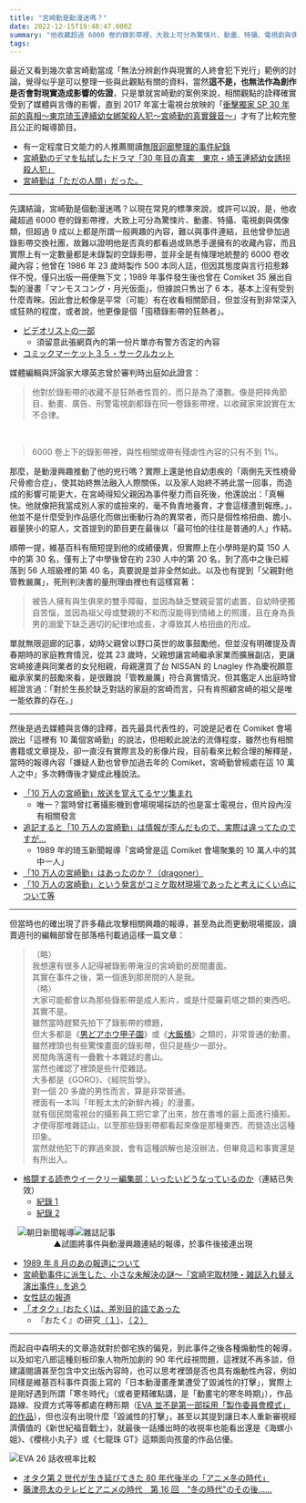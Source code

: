 ```yaml
---
title: "宮崎勤是動漫迷嗎？"
date: 2022-12-15T19:48:47.000Z
summary: "他收藏超過 6000 卷的錄影帶裡，大致上可分為驚悚片、動畫、特攝、電視劇與偶像類，但超過 9 成以上都是所謂一般興趣的內容，難以與事件連結，且他曾參加過錄影帶交換社團，故難以證明他是否真的都看過或熟悉手邊擁有的收藏內容"
tags:
---
```


最近又看到幾次拿宮崎勤當成「無法分辨創作與現實的人終會犯下兇行」範例的討論，覺得似乎是可以整理一些與此觀點有關的資料，當然**這不是，也無法作為創作是否會對現實造成影響的佐證**，只是單就宮崎勤的案例來說，相關觀點的詮釋確實受到了媒體與言傳的影響，直到 2017 年富士電視台放映的「[衝擊獨家 SP 30 年前的真相～東京琦玉連續幼女綁架殺人犯～宮崎勤的真實聲音～](https://www.fujitv.co.jp/shinjitsu30/)」才有了比較完整且公正的報導節目。

- 有一定程度日文能力的人推薦閱讀[無限迴廊整理的事件紀錄](http://www.maroon.dti.ne.jp/knight999/miyazaki.htm)
- [宮崎勤のデマを払拭したドラマ「30 年目の真実　東京・埼玉連続幼女誘拐殺人犯」](https://www.excite.co.jp/news/article/E1507424384924/)
- [宮崎勤は「ただの人間」だった。](https://togetter.com/li/1158809)

---

先講結論，宮崎勤是個動漫迷嗎？以現在常見的標準來說，或許可以說，是，他收藏超過 6000 卷的錄影帶裡，大致上可分為驚悚片、動畫、特攝、電視劇與偶像類，但超過 9 成以上都是所謂一般興趣的內容，難以與事件連結，且他曾參加過錄影帶交換社團，故難以證明他是否真的都看過或熟悉手邊擁有的收藏內容，而且實際上有一定數量都是未錄製的空錄影帶，並非全是有條理地統整的 6000 卷收藏內容；他曾在 1986 年 23 歲時製作 500 本同人誌，但因其態度與言行招惹夥伴不悅，僅只出版一冊便無下文；1989 年事件發生後也曾在 Comiket 35 展出自製的漫畫「マンモスコング・月光仮面」，但據說只售出了 6 本，基本上沒有受到什麼青睞。因此會比較像是平常（可能）有在收看相關節目，但並沒有到非常深入或狂熱的程度，或者說，他更像是個「囤積錄影帶的狂熱者」。

- [ビデオリストの一部](http://std2g.web.fc2.com/shiryou/list.html)
  - 須留意此張網頁內的第一份片單亦有警方否定的內容
- [コミックマーケット３５・サークルカット](http://std2g.web.fc2.com/shiryou/602.html)

媒體編輯與評論家大塚英志曾於審判時出庭如此證言：

> 他對於錄影帶的收藏不是狂熱者性質的，而只是為了湊數。像是把摔角節目、動畫、廣告、刑警電視劇都錄在同一卷錄影帶裡，以收藏家來說實在太不合律。

<span>&nbsp;</span>

> 6000 卷上下的錄影帶裡，與性相關或帶有殘虐性內容的只有不到 1%。

那麼，是動漫興趣推動了他的兇行嗎？實際上還是他自幼患疾的「兩側先天性橈骨尺骨癒合症」，使其始終無法融入人際關係，以及家人始終不將此當一回事，而造成的影響可能更大，在宮崎得知父親因為事件壓力而自死後，他還說出：「真暢快。他就像把我當成別人家的或撿來的，毫不負責地養育，才會這樣遭到報應。」，他並不是什麼受到作品感化而做出衝動行為的異常者，而只是個性格扭曲、膽小、器量狹小的惡人，文首提到的節目更在最後以「最可怕的往往是普通的人」作結。

順帶一提，維基百科有簡短提到他的成績優異，但實際上在小學時是約莫 150 人中的第 30 名，僅有上了中學後曾在約 230 人中的第 20 名，到了高中之後已經落到 56 人班級裡的第 40 名，真要說是並非全然如此。以及也有提到「父親對他管教嚴厲」，死刑判決書的量刑理由裡也有這樣寫著：

> 被告人擁有與生俱來的雙手障礙，並因為缺乏雙親妥當的處置，自幼時便獨自苦惱，並因為祖父母或雙親的不和而沒能得到情緒上的照護，且在身為長男的溺愛下缺乏適切的紀律地成長，才導致其人格扭曲的形成。

單就無限迴廊的記事，幼時父親曾以野口英世的故事鼓勵他，但並沒有明確提及青春期時的家庭教育情況，從其 23 歲時，父親想讓宮崎繼承家業而擴展副店，更讓宮崎接連與同業者的女兒相親，母親還買了台 NISSAN 的 Lnagley 作為慶祝願意繼承家業的鼓勵來看，是很難說「管教嚴厲」符合真實情況，但其鑑定人出庭時曾經證言過：「對於生長於缺乏對話的家庭的宮崎而言，只有肯照顧宮崎的祖父是唯一能依靠的存在。」

---

然後是過去媒體與言傳的詮釋，首先最具代表性的，可說是記者在 Comiket 會場說出「這裡有 10 萬個宮崎勤」的說法，但相較此說法的流傳程度，雖然也有相關書籍或文章提及，卻一直沒有實際言及的影像片段，目前看來比較合理的解釋是，當時的報導內容「嫌疑人勤也曾參加過去年的 Comiket，宮崎勤曾經處在這 10 萬人之中」多次轉傳後才變成此種說法。

- [「10 万人の宮崎勤」放送を覚えてるヤツ集まれ](https://nozomi.5ch.net/test/read.cgi/doujin/1269098942/221-380)
  - 唯一？當時曾扛著攝影機到會場現場採訪的也是富士電視台，但片段內沒有相關發言
- [追記すると「10 万人の宮崎勤」は情報が歪んだもので、実際は違ってたのですが…](https://twitter.com/La_Pla/status/1196727051325071365)
  - 1989 年的琦玉新聞報導「宮崎曾是這 Comiket 會場聚集的 10 萬人中的其中一人」
- [「10 万人の宮崎勤」はあったのか？（dragoner）](https://news.yahoo.co.jp/byline/dragoner/20170929-00075748)
- [「10 万人の宮崎勤」という発言がコミケ取材現場であったと考えにくい点について等](https://togetter.com/li/1707202)

---

但當時也的確出現了許多藉此攻擊相關興趣的報導，甚至為此而更動現場擺設，讀賣週刊的編輯部曾在部落格刊載過這樣一篇文章：

> （略）<br>
> 我想還有很多人記得被錄影帶淹沒的宮崎勤的房間畫面。<br>
> 其實在事件之後，第一個進到那房間的人是我。<br>
> （略）<br>
> 大家可能都會以為那些錄影帶是成人影片，或是什麼羅莉塔之類的東西吧。<br>
> 其實不是。<br>
> 雖然當時趕緊先拍下了錄影帶的標題，<br>
> 但大多都是《[男どアホウ甲子園](https://www.youtube.com/watch?v=vw_WZvdhSJE)》或《[大飯桶](https://www.youtube.com/watch?v=NFglC2I5w5A)》之類的，非常普通的動畫。<br>
> 雖然裡頭也有些驚悚畫面的錄影帶，但只是極少一部分。<br>
> 房間角落還有一疊數十本雜誌的書山。<br>
> 當然也確認了裡頭是些什麼雜誌。<br>
> 大多都是《GORO》、《經院哲學》。<br>
> 對一個 20 多歲的男性而言，算是非常普通。<br>
> 裡面有一本叫「年輕太太的新鮮內褲」的漫畫。<br>
> 就有個民間電視台的攝影員工把它拿了出來，放在書堆的最上面進行攝影。<br>
> 才使得那堆雜誌山，以至那些錄影帶都看起來像是那種東西，而營造出這種印象。<br>
> 當然就他犯下的罪過來說，會有這種誤解也是沒辦法，但畢竟這和事實還是有所出入。

- [格闘する読売ウイークリー編集部：いったいどうなっているのか](http://yomiuriweekly1.hontsuna.net/article/1575835.html)（連結已失效）
  - [紀錄 1](https://banraidou3rd.hatenablog.com/entry/20051121/1132527264)
  - [紀錄 2](https://anond.hatelabo.jp/20110829015921)

<div style="display: flex; margin: 1em;">
  <img style="max-width: 50%;" src="https://pbs.twimg.com/media/DDGDZXHVYAE82Mt.jpg" alt="朝日新聞報導">
  <img style="max-width: 50%;" src="https://pbs.twimg.com/media/DLiYRs8UEAAt77V.jpg" alt="雜誌記事">
</div>
<span style="display: block; text-align: center;
    margin-top: -1em; margin-bottom: 1em;">
▲試圖將事件與動漫興趣連結的報導，於事件後接連出現
</span>

- [1989 年 8 月のあの報道について](https://togetter.com/li/750995)
- [宮崎勤事件に派生した、小さな未解決の謎～「宮崎宅取材陣・雑誌入れ替え演出事件」を追う](https://togetter.com/li/1158797)
- [女性誌の報道](http://std2g.web.fc2.com/joseishi/joseishi.html)
- [「オタク」(おたく)は、差別目的語であった](https://togetter.com/li/1432754)
  - 『おたく』の研究[（１）](http://www.burikko.net/people/otaku01.html)、[（２）](http://www.burikko.net/people/otaku02.html)

---

而起自中森明夫的文章造就對於御宅族的偏見，到此事件之後各種煽動性的報導，以及如宅八郎這種刻板印象人物所加劇的 90 年代歧視問題，這裡就不再多談，但建議閱讀甚至包含中文出版內容時，也可以思考裡頭是否也具有煽動性內容，例如同樣是維基百科事件頁面上寫的「日本動漫畫產業遭受了毀滅性的打擊」，實際上是剛好遇到所謂「寒冬時代」（或者更精確點講，是「動畫宅的寒冬時期」），作品路線、投資方式等等都處在轉形期（[EVA 並不是第一部採用「製作委員會模式」的作品](https://hackmd.io/@f6bfb5/H1pT2AJh_)），但也沒有出現什麼「毀滅性的打擊」，甚至以其提到讓日本人重新審視經濟價值的《新世紀福音戰士》，就最後一話播出時的收視率也能看出還是《海螺小姐》、《櫻桃小丸子》或《七龍珠 GT》這類面向孩童的作品佔優。

![EVA 26 話收視率比較](https://i.imgur.com/fFqmD4Y.jpg)

- [オタク第 2 世代が生き延びてきた 80 年代後半の「アニメ冬の時代」](https://katamachi.hatenablog.com/entry/20081110/1226325356)
- [藤津亮太のテレビとアニメの時代　第 16 回　"冬の時代"のその後……](https://www.animeanime.biz/archives/4031)
